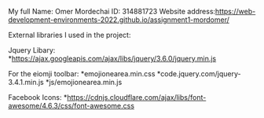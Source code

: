 My full Name: Omer Mordechai
ID: 314881723
Website address:https://web-development-environments-2022.github.io/assignment1-mordomer/

External libraries I used in the project:

Jquery Libary:
*https://ajax.googleapis.com/ajax/libs/jquery/3.6.0/jquery.min.js


For the eiomji toolbar:
*emojionearea.min.css
*code.jquery.com/jquery-3.4.1.min.js
*js/emojionearea.min.js

Facebook Icons:
*https://cdnjs.cloudflare.com/ajax/libs/font-awesome/4.6.3/css/font-awesome.css
